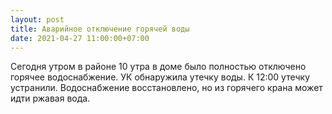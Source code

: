 ```yaml
---
layout: post
title: Аварийное отключение горячей воды
date: 2021-04-27 11:00:00+07:00
---
```


Сегодня утром в районе 10 утра в доме было полностью отключено горячее водоснабжение. УК обнаружила утечку воды. К 12:00 утечку устранили. Водоснабжение восстановлено, но из горячего крана может идти ржавая вода.

